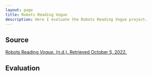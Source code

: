 ```yaml
---
layout: page
title: Robots Reading Vogue
description: Here I evaluate the Robots Reading Vogue project.
---
```

## Source

[Robots Reading _Vogue_. (n.d.). Retrieved October 5, 2022.](http://dh.library.yale.edu/projects/vogue/)

## Evaluation
